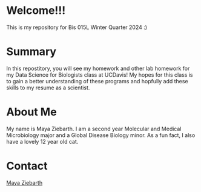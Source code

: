 # Welcome!!!
This is my repository for Bis 015L Winter Quarter 2024 :)
# Summary 
In this repostitory, you will see my homework and other lab homework for my Data Science for Biologists class at UCDavis! My hopes for this class is to gain a better understanding of these programs and hopfully add these skills to my resume as a scientist.
# About Me
My name is Maya Ziebarth. I am a second year Molecular and Medical Microbiology major and a Global Disease Biology minor. As a fun fact, I also have a lovely 12 year old cat. 
# Contact
[Maya Ziebarth](mjziebarth@ucdavis.edu)
